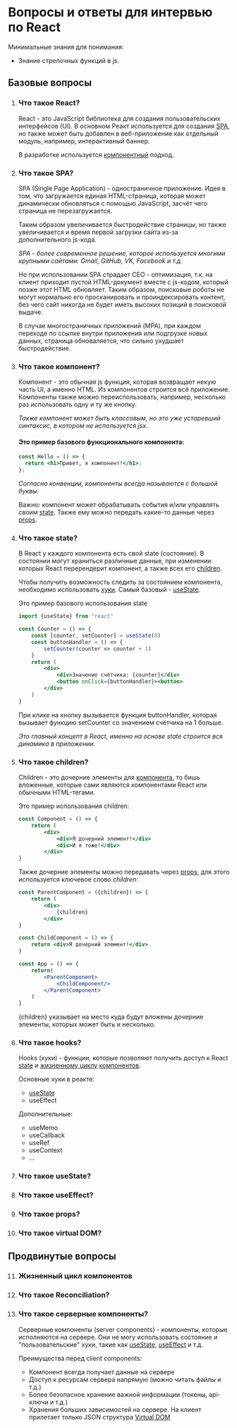 # Вопросы и ответы для интервью по React

Минимальные знания для понимания:

- Знание стрелочных функций в js.

## Базовые вопросы

1. <a name='react'><h3>Что такое React?</h3></a>
   React - это JavaScript библиотека для создания пользовательских интерфейсов (UI). В основном Реакт используется для создания [SPA](#spa), но также может быть добавлен в веб-приложение как отдельный модуль, например, интерактивный баннер.

   В разработке используется [компонентный](#сomponent) подход.

2. <a name='spa'><h3>Что такое SPA?</h3></a>
   SPA (Single Page Application) - одностраничное приложение. Идея в том, что загружается единая HTML-страница, которая может динамически обновляться с помощью JavaScript, засчёт чего страница не перезагружается.

   Таким образом увеличивается быстродействие страницы, но также увеличивается и время первой загрузки сайта из-за дополнительного js-кода.

   _SPA - более современное решение, которое используется многими крупными сайтами: Gmail, GitHub, VK, Facebook и т.д._

   Но при использовании SPA страдает CEO - оптимизация, т.к. на клиент приходит пустой HTML-документ вместе с js-кодом, который позже этот HTML обновляет. Таким образом, поисковые роботы не могут нормально его просканировать и проиндексировать контент, без чего сайт никогда не будет иметь высоких позиций в поисковой выдаче.

   В случае многостраничных приложений (MPA), при каждом переходе по ссылке внутри приложения или подгрузке новых данных, страница обноваляется, что сильно ухудшает быстродействие.

3. <a name='сomponent'><h3>Что такое компонент?</h3></a>
   Компонент - это обычная js функция, которая возвращает некую часть UI, а именно HTML. Из компонентов строится всё приложение. Компоненты также можно переиспользовать, например, несколько раз использовать одну и ту же кнопку.

   _Также компонент может быть классовым, но это уже устаревший синтаксис, в котором не используется jsx._

   #### Это пример базового функционального компонента:

   ```jsx
   const Hello = () => {
     return <h1>Привет, я компонент!</h1>;
   };
   ```

   _Согласно конвенции, компоненты всегда называются с большой буквы._

   Важно: компонент может обрабатывать события и/или управлять своим [state](#state). Также ему можно передать какие-то данные через [props](#props).

4. <a name='state'><h3>Что такое state?</h3></a>
   В React у каждого компонента есть свой state (состояние). В состоянии могут храниться различные данные, при изменении которых React перерендерит компонент, а также всех его [children](#children).

   Чтобы получить возможность следить за состоянием компонента, необходимо использовать [хуки](#hooks). Самый базовый - [useState](#use-state).

   Это пример базового использования state

   ```jsx
   import {useState} from "react"

   const Counter = () => {
       const [counter, setCounter] = useState(0)
       const buttonHandler = () => {
           setCounter(counter => counter + 1)
       }
       return (
           <div>
               <div>Значение счётчика: {counter}</div>
               <button onClick={buttonHandler}><button>
           </div>
       )
   }
   ```

   При клике на кнопку вызывается функция buttonHandler, которая вызывает функцию setCounter со значением счётчика на 1 больше.

   _Это главный концепт в React, именно на основе state строится вся динамика в приложении._

5. <a name='children'><h3>Что такое children?</h3></a>
   Children - это дочерние элементы для [компонента](#сomponent), то бишь вложенные, которые сами являются компонентами React или обычными HTML-тегами.

   Это пример использования children:

   ```jsx
   const Component = () => {
       return (
           <div>
               <div>Я дочерний элемент!</div>
               <div>И я тоже!</div>
           </div>
   }
   ```

   Также дочерние элементы можно передавать через [props](#props), для этого используется ключевое слово _children_:

   ```jsx
   const ParentComponent = ({children}) => {
       return (
           <div>
               {children}
           </div>
   }

   const ChildComponent = () => {
       return <div>Я дочерний элемент!</div>
   }

   const App = () => {
       return(
           <ParentComponent>
               <ChildComponent/>
           </ParentComponent>
       )
   }
   ```

   {children} указывает на место куда будут вложены дочерние элементы, которых может быть и несколько.

6. <a name='hooks'><h3>Что такое hooks?</h3></a>
   Hooks (хуки) - функции, которые позволяют получить доступ к React [state](#state) и [жизненному циклу](#lifecycle) [компонентов](#component).

   Основные хуки в реакте:

   - [useState](#use-state)
   - useEffect

   Дополнительные:

   - useMemo
   - useCallback
   - useRef
   - useContext
   - ...

7. <a name='use-state'><h3>Что такое useState?</h3></a>
8. <a name='use-effect'><h3>Что такое useEffect?</h3></a>
9. <a name='props'><h3>Что такое props?</h3></a>
10. <a name='virtual-dom'><h3>Что такое virtual DOM?</h3></a>

## Продвинутые вопросы

11. <a name='lifecycle'><h3>Жизненный цикл компонентов</h3></a>
12. <a name='reconciliation'><h3>Что такое Reconciliation?</h3></a>
13. <a name='server-components'><h3>Что такое серверные компоненты?</h3></a>
    Серверные компоненты (server components) - компоненты, которые исполняются на сервере. Они не могу использовать состояние и "пользовательские" хуки, такие как [useState](#use-state), [useEffect](#use-effect) и т.д.

    Преимущества перед client components:

    - Компонент всегда получает данные на сервере
    - Доступ к ресурсам сервера напрямую (можно читать файлы и т.д.)
    - Более безопасное хранение важной информации (токены, api-ключи и т.д.)
    - Хранения больших зависимостей на сервере. На клиент прилетает только JSON структура [Virtual DOM](#virtual-dom)
